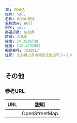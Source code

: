 ```yaml
---
ID: VIeHA
総称: null
名称: 比治山神社
名称読み: null
別名: null
都道府県: 広島県
区域: 広島市
緯度: 34.3885728
経度: 132.4732895
郵便番号: 7320817
住所: 広島県広島市南区比治山町５−１０
---
```


## その他

### 参考URL

| URL | 説明          |
| --- | ------------- |
|     | OpenStreetMap |
